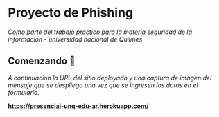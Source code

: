 # Proyecto de Phishing

_Como parte del trabajo practico para la materia seguridad de la informacion - universidad nacional de Quilmes_

## Comenzando 🚀

_A continuacion la URL del sitio deployado y una captura de imagen del mensaje que se despliega una vez que se ingresen los datos en el formulario._

**https://presencial-unq-edu-ar.herokuapp.com/**


